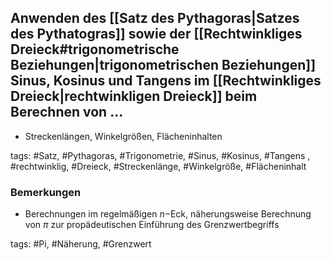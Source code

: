 ## Anwenden des [[Satz des Pythagoras|Satzes des Pythatogras]] sowie der [[Rechtwinkliges Dreieck#trigonometrische Beziehungen|trigonometrischen Beziehungen]] Sinus, Kosinus und Tangens im [[Rechtwinkliges Dreieck|rechtwinkligen Dreieck]] beim Berechnen von ...
- Streckenlängen, Winkelgrößen, Flächeninhalten

tags: #Satz, #Pythagoras, #Trigonometrie, #Sinus, #Kosinus, #Tangens , #rechtwinklig, #Dreieck, #Streckenlänge, #Winkelgröße, #Flächeninhalt

### Bemerkungen
- Berechnungen im regelmäßigen $n-$Eck, näherungsweise Berechnung von $\pi$ zur propädeutischen Einführung des Grenzwertbegriffs

tags: #Pi, #Näherung, #Grenzwert
